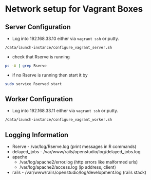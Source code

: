 # Network setup for Vagrant Boxes

## Server Configuration

- Log into 192.168.33.10 either via `vagrant ssh` or putty.

```sh
/data/launch-instance/configure_vagrant_server.sh
```

- check that Rserve is running

```sh
ps -A | grep Rserve
```

- if no Rserve is running then start it by

```sh
sudo service Rserved start
```

## Worker Configuration

- Log into 192.168.33.11 either via `vagrant ssh` or putty.

```sh
/data/launch-instance/configure_vagrant_worker.sh
```

## Logging Information

- Rserve - /var/log/Rserve.log (print messages in R commands)
- delayed_jobs - /var/www/rails/openstudio/log/delayed_jobs.log
- apache 
  + /var/log/apache2/error.log (http errors like malformed urls)
  + /var/log/apache2/access.log (ip address, client)
- rails - /var/www/rails/openstudio/log/development.log (rails stack)
